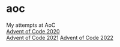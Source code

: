 # aoc
My attempts at AoC  
[Advent of Code 2020](https://adventofcode.com/2020)  
[Advent of Code 2021](https://adventofcode.com/2021)
[Advent of Code 2022](https://adventofcode.com/2022)
